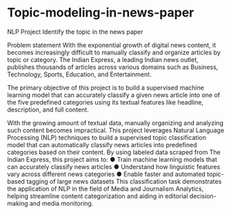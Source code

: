 # Topic-modeling-in-news-paper
NLP Project
Identify the topic in the news paper

Problem statement With the exponential growth of digital news content, it becomes increasingly difficult to manually classify and organize articles by topic or category. The Indian Express, a leading Indian news outlet, publishes thousands of articles across various domains such as Business, Technology, Sports, Education, and Entertainment.

The primary objective of this project is to build a supervised machine learning model that can accurately classify a given news article into one of the five predefined categories using its textual features like headline, description, and full content.

With the growing amount of textual data, manually organizing and analyzing such content becomes impractical. This project leverages Natural Language Processing (NLP) techniques to build a supervised topic classification model that can automatically classify news articles into predefined categories based on their content. 
By using labeled data scraped from The Indian Express, this project aims to: 
    ● Train machine learning models that can accurately classify news articles
    ● Understand how linguistic features vary across different news categories
    ● Enable faster and automated topic-based tagging of large news datasets
            This classification task demonstrates the application of NLP in the field of Media and Journalism Analytics, helping streamline content categorization and aiding in editorial decision-making and media monitoring.
